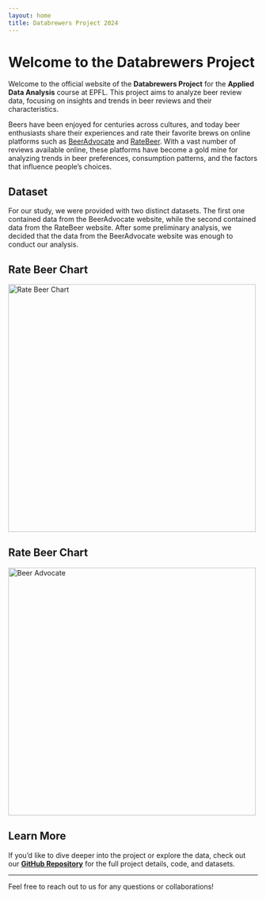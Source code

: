 ```yaml
---
layout: home
title: Databrewers Project 2024
---
```


# Welcome to the Databrewers Project

Welcome to the official website of the **Databrewers Project** for the **Applied Data Analysis** course at EPFL. This project aims to analyze beer review data, focusing on insights and trends in beer reviews and their characteristics.

Beers have been enjoyed for centuries across cultures, and today beer enthusiasts share their experiences and rate their favorite brews on online platforms such as [BeerAdvocate](https://www.beeradvocate.com) and [RateBeer](https://www.ratebeer.com). With a vast number of reviews available online, these platforms have become a gold mine for analyzing trends in beer preferences, consumption patterns, and the factors that influence people’s choices.

## Dataset

For our study, we were provided with two distinct datasets. The first one contained data from the BeerAdvocate website, while the second contained data from the RateBeer website.  After some preliminary analysis, we decided that the data from the BeerAdvocate website was enough to conduct our analysis.



<div>
    <h2>Rate Beer Chart</h2>
    <img src="/src/graph/introduction/description_rb.html" alt="Rate Beer Chart" width="500" />
</div>

<div>
    <h2>Rate Beer Chart</h2>
    <img src="/src/graph/introduction/description_ba.html" alt="Beer Advocate" width="500" />
</div>


## Learn More

If you’d like to dive deeper into the project or explore the data, check out our **[GitHub Repository](https://github.com/epfl-ada/ada-2024-project-databrewers)** for the full project details, code, and datasets.

---

Feel free to reach out to us for any questions or collaborations!

